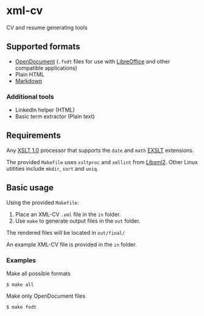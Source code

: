 # xml-cv

CV and resume generating tools

## Supported formats

- [OpenDocument](https://en.wikipedia.org/wiki/OpenDocument) (`.fodt` files for use with [LibreOffice](https://www.libreoffice.org/) and other compatible applications)
- Plain HTML
- [Markdown](https://en.wikipedia.org/wiki/Markdown)

### Additional tools

- LinkedIn helper (HTML)
- Basic term extractor (Plain text)

## Requirements

Any [XSLT 1.0](https://www.w3.org/TR/xslt-10/) processor that supports the `date` and `math` [EXSLT](http://exslt.org/) extensions.

The provided `Makefile` uses `xsltproc` and `xmllint` from [Libxml2](http://xmlsoft.org/).  Other Linux utitities include `mkdir`, `sort` and `uniq`.

## Basic usage

Using the provided `Makefile`:

1. Place an XML-CV `.xml` file in the `in` folder.
2. Use `make` to generate output files in the `out` folder.

The rendered files will be located in `out/final/`

An example XML-CV file is provided in the `in` folder.

### Examples

Make all possible formats

```console
$ make all
```

Make only OpenDocument files

```console
$ make fodt
```
